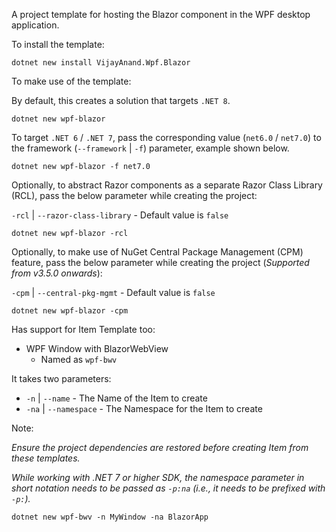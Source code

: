 A project template for hosting the Blazor component in the WPF desktop application.

To install the template:

```shell
dotnet new install VijayAnand.Wpf.Blazor
```

To make use of the template:

By default, this creates a solution that targets `.NET 8`.

```shell
dotnet new wpf-blazor
```

To target `.NET 6` / `.NET 7`, pass the corresponding value (`net6.0` / `net7.0`) to the framework (`--framework` | `-f`) parameter, example shown below.

```shell
dotnet new wpf-blazor -f net7.0
```

Optionally, to abstract Razor components as a separate Razor Class Library (RCL), pass the below parameter while creating the project:

`-rcl` | `--razor-class-library` - Default value is `false`

```shell
dotnet new wpf-blazor -rcl
```

Optionally, to make use of NuGet Central Package Management (CPM) feature, pass the below parameter while creating the project (_Supported from v3.5.0 onwards_):

`-cpm` | `--central-pkg-mgmt` - Default value is `false`

```shell
dotnet new wpf-blazor -cpm
```

Has support for Item Template too:

* WPF Window with BlazorWebView
  - Named as `wpf-bwv`

It takes two parameters:

* `-n` | `--name` - The Name of the Item to create
* `-na` | `--namespace` - The Namespace for the Item to create

Note:

*Ensure the project dependencies are restored before creating Item from these templates.*

*While working with .NET 7 or higher SDK, the namespace parameter in short notation needs to be passed as `-p:na` (i.e., it needs to be prefixed with `-p:`).*

```shell
dotnet new wpf-bwv -n MyWindow -na BlazorApp
```
